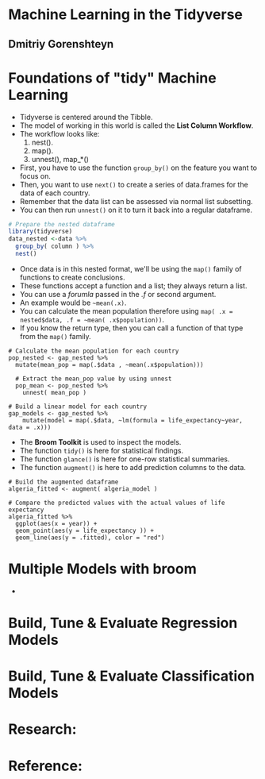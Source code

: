 # Machine Learning in the Tidyverse
## Dmitriy Gorenshteyn

# Foundations of "tidy" Machine Learning
- Tidyverse is centered around the Tibble.
- The model of working in this world is called the **List Column Workflow**.
- The workflow looks like:
  1. nest().
  2. map().
  3. unnest(), map_*()
- First, you have to use the function `group_by()` on the feature you want to focus on.
- Then, you want to use `next()` to create a series of data.frames for the data of each country.
- Remember that the data list can be assessed via normal list subsetting.
- You can then run `unnest()` on it to turn it back into a regular dataframe.
```R
# Prepare the nested dataframe
library(tidyverse)
data_nested <-data %>%
  group_by( column ) %>%
  nest()
```
- Once data is in this nested format, we'll be using the `map()` family of functions to create conclusions.
- These functions accept a function and a list; they always return a list.
- You can use a *forumla* passed in the *.f* or second argument.
- An example would be `~mean(.x)`.
- You can calculate the mean population therefore using `map( .x = nested$data, .f = ~mean( .x$population))`.
- If you know the return type, then you can call a function of that type from the `map()` family.
```
# Calculate the mean population for each country
pop_nested <- gap_nested %>%
  mutate(mean_pop = map(.$data , ~mean(.x$population)))

  # Extract the mean_pop value by using unnest
  pop_mean <- pop_nested %>%
    unnest( mean_pop )

# Build a linear model for each country
gap_models <- gap_nested %>%
    mutate(model = map(.$data, ~lm(formula = life_expectancy~year, data = .x)))
```
- The **Broom Toolkit** is used to inspect the models.
- The function `tidy()` is here for statistical findings.
- The function `glance()` is here for one-row statistical summaries.
- The function `augment()` is here to add prediction columns to the data.
```
# Build the augmented dataframe
algeria_fitted <- augment( algeria_model )

# Compare the predicted values with the actual values of life expectancy
algeria_fitted %>%
  ggplot(aes(x = year)) +
  geom_point(aes(y = life_expectancy )) +
  geom_line(aes(y = .fitted), color = "red")
```


# Multiple Models with broom
- 


# Build, Tune & Evaluate Regression Models

# Build, Tune & Evaluate Classification Models

# Research:

# Reference:
